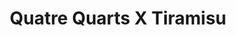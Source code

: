 ---
layout: recette
categories: [recettes]
hidden: true
lang: fr
title: Quatre Quarts X Tiramisu
type: sucre
ingredients: 
  - nom: oeufs 
    qte: 2
  - nom: farine
    qte: poids des oeufs
  - nom: beurre
    qte: poids des oeufs
  - nom: sucre
    qte: poids des oeufs
  - nom: levure chimique
    qte: 7
    unite: gr
  - nom: crème fleurette
    qte: 300
    unite: mL
  - nom: Baileys
    qte: 50
    unite: mL
  - nom: chocolat noir
    qte: 75
    unite: gr
  - nom: crème liquide 15%
    qte: 200
    unite: mL
  - nom: cacao non sucré
    qte: à souhait
preconditions:
  - "Pour la chantilly tout doit être froid, donc mettre au congélateur pendant 15 minutes : la crème, le saladier, les fouets du batteur"
  - Le beurre et les oeufs doivent être à température ambiante
etapes:
  - label: Préparation du quatre quarts
    details:
      - label: Faire le quatre-quarts avec les 2 oeufs
        link: https://vianneyfaivre.com/recettes/cake-sucre
      - Le laisser dans son moule
  - label: Préparation de la chantilly
    details:
      - label: Voir ici
        link: https://vianneyfaivre.com/recettes/chantilly
      - Réserver au frigo
  - label: Assmeblage
    details:
      - Faire 8 trous réguliers dans le quatre-quarts avec le manche d'une cuillère en bois
      - Dans une casserole, mettre la crème liquide et y faire fondre le chocolat noir
      - Hors du feu, ajouter le Baileys
      - Imbiber le quatre-quarts de ce mélange
      - Laisser refroidir
      - Étaler la chantilly sur le gâteau
      - Laisser au frigo pendant 4 heures
      - Au moment de servir, saupoudrer de cacao en poudre 
notes:
  - Ne pas mettre de sucre dans la chantilly, le gâteau est suffisamment sucré comme ça
---